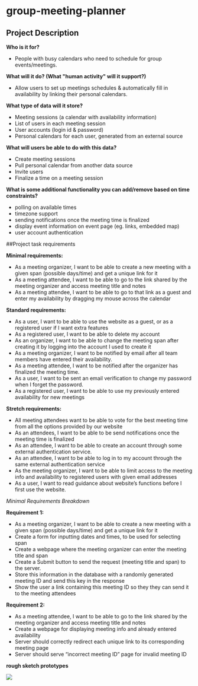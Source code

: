 # group-meeting-planner

## Project Description

**Who is it for?**
- People with busy calendars who need to schedule for group events/meetings.

**What will it do? (What "human activity" will it support?)**
- Allow users to set up meetings schedules & automatically fill in availability by linking their personal calendars.

**What type of data will it store?**
- Meeting sessions (a calendar with availability information)
- List of users in each meeting session
- User accounts (login id & password)
- Personal calendars for each user, generated from an external source

**What will users be able to do with this data?**
- Create meeting sessions
- Pull personal calendar from another data source
- Invite users
- Finalize a time on a meeting session

**What is some additional functionality you can add/remove based on time constraints?**
- polling on available times
- timezone support
- sending notifications once the meeting time is finalized
- display event information on event page (eg. links, embedded map)
- user account authentication



##Project task requirements

**Minimal requirements:**
- As a meeting organizer, I want to be able to create a new meeting with a given span (possible days/time) and get a unique link for it
- As a meeting attendee, I want to be able to go to the link shared by the meeting organizer and access meeting title and notes
- As a meeting attendee, I want to be able to go to that link as a guest and enter my availability by dragging my mouse across the calendar

**Standard requirements:**
- As a user, I want to be able to use the website as a guest, or as a registered user if I want extra features
- As a registered user, I want to be able to delete my account
- As an organizer, I want to be able to change the meeting span after creating it by logging into the account I used to create it
- As a meeting organizer, I want to be notified by email after all team members have entered their availability.
- As a meeting attendee, I want to be notified after the organizer has finalized the meeting time.
- As a user, I want to be sent an email verification to change my password when I forget the password.
- As a registered user, I want to be able to use my previously entered availability for new meetings


**Stretch requirements:**
- All meeting attendees want to be able to vote for the best meeting time from all the options provided by our website
- As an attendees, I want to be able to be send notifications once the meeting time is finalized
- As an attendee, I want to be able to create an account through some external authentication service.
- As an attendee, I want to be able to log in to my account through the same external authentication service
- As the meeting organizer, I want to be able to limit access to the meeting info and availability to registered users with given email addresses
- As a user, I want to read guidance about website’s functions before I first use the website.


*Minimal Requirements Breakdown*


**Requirement 1:**
- As a meeting organizer, I want to be able to create a new meeting with a given span (possible days/time) and get a unique link for it
- Create a form for inputting dates and times, to be used for selecting span
- Create a webpage where the meeting organizer can enter the meeting title and span
- Create a Submit button to send the request (meeting title and span) to the server.
- Store this information in the database with a randomly generated meeting ID and send this key in the response
- Show the user a link containing this meeting ID so they they can send it to the meeting attendees


**Requirement 2:** 
- As a meeting attendee, I want to be able to go to the link shared by the meeting organizer and access meeting title and notes
- Create a webpage for displaying meeting info and already entered availability
- Server should correctly redirect each unique link to its corresponding meeting page
- Server should serve “incorrect meeting ID” page for invalid meeting ID


**rough sketch prototypes**

![](https://github.com/RamitKataria/meeting-planner/blob/May/Sketch%20v2_00.png)





